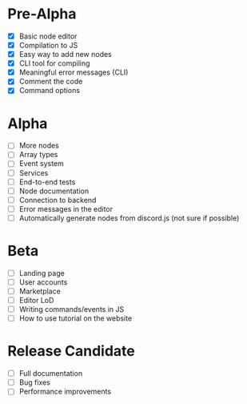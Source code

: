 # Pre-Alpha

- [x] Basic node editor
- [x] Compilation to JS
- [x] Easy way to add new nodes
- [x] CLI tool for compiling
- [x] Meaningful error messages (CLI)
- [x] Comment the code
- [x] Command options

# Alpha

- [ ] More nodes
- [ ] Array types
- [ ] Event system
- [ ] Services
- [ ] End-to-end tests
- [ ] Node documentation
- [ ] Connection to backend
- [ ] Error messages in the editor
- [ ] Automatically generate nodes from discord.js (not sure if possible)

# Beta

- [ ] Landing page
- [ ] User accounts
- [ ] Marketplace
- [ ] Editor LoD
- [ ] Writing commands/events in JS
- [ ] How to use tutorial on the website

# Release Candidate

- [ ] Full documentation
- [ ] Bug fixes
- [ ] Performance improvements
